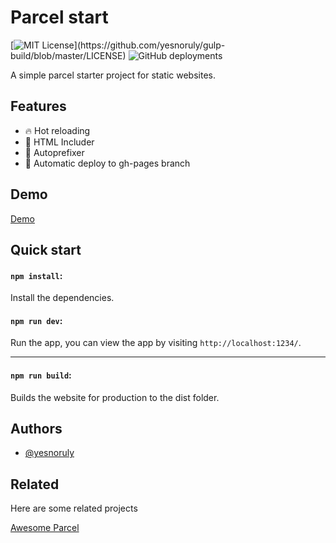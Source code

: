 # Parcel start

[![MIT License](https://img.shields.io/apm/l/atomic-design-ui.svg?)](https://github.com/yesnoruly/gulp-build/blob/master/LICENSE)
![GitHub deployments](https://img.shields.io/github/deployments/yesnoruly/parcel-start/github-pages?label=Deploy)

A simple parcel starter project for static websites.

## Features

- 🔥 Hot reloading
- 📝 HTML Includer
- 🔢 Autoprefixer
- 🎡 Automatic deploy to gh-pages branch

## Demo

[Demo](https://yesnoruly.github.io/parcel-start/)

## Quick start

#### `npm install`:

Install the dependencies.

#### `npm run dev`:

Run the app, you can view the app by visiting `http://localhost:1234/`.

---

#### `npm run build`:

Builds the website for production to the dist folder.

## Authors

- [@yesnoruly](https://github.com/yesnoruly)

## Related

Here are some related projects

[Awesome Parcel](https://github.com/parcel-bundler/awesome-parcel#examples)